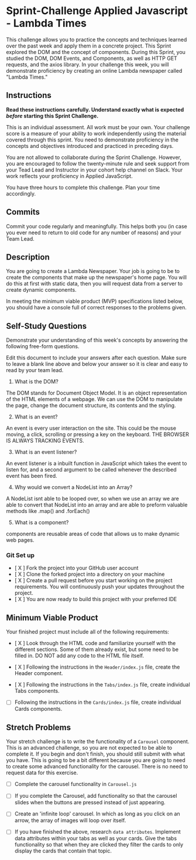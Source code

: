 # Sprint-Challenge Applied Javascript - Lambda Times

This challenge allows you to practice the concepts and techniques learned over the past week and apply them in a concrete project. This Sprint explored the DOM and the concept of components. During this Sprint, you studied the DOM, DOM Events, and Components, as well as HTTP GET requests, and the axios library. In your challenge this week, you will demonstrate proficiency by creating an online Lambda newspaper called "Lambda Times."

## Instructions

**Read these instructions carefully. Understand exactly what is expected _before_ starting this Sprint Challenge.**

This is an individual assessment. All work must be your own. Your challenge score is a measure of your ability to work independently using the material covered through this sprint. You need to demonstrate proficiency in the concepts and objectives introduced and practiced in preceding days.

You are not allowed to collaborate during the Sprint Challenge. However, you are encouraged to follow the twenty-minute rule and seek support from your Tead Lead and Instructor in your cohort help channel on Slack. Your work reflects your proficiency in Applied JavaScript.

You have three hours to complete this challenge. Plan your time accordingly.

## Commits

Commit your code regularly and meaningfully. This helps both you (in case you ever need to return to old code for any number of reasons) and your Team Lead.

## Description

You are going to create a Lambda Newspaper. Your job is going to be to create the components that make up the newspaper's home page. You will do this at first with static data, then you will request data from a server to create dynamic components.

In meeting the minimum viable product (MVP) specifications listed below, you should have a console full of correct responses to the problems given.

## Self-Study Questions

Demonstrate your understanding of this week's concepts by answering the following free-form questions.

Edit this document to include your answers after each question. Make sure to leave a blank line above and below your answer so it is clear and easy to read by your team lead.

1. What is the DOM?

The DOM stands for Document Object Model. It is an object representation of the HTML elements of a webpage. We can use the DOM to manipulate the page, change the document structure, its contents and the styling.

2. What is an event?

An event is every user interaction on the site. This could be the mouse moving, a click, scrolling or pressing a key on the keyboard. THE BROWSER IS ALWAYS TRACKING EVENTS.

3. What is an event listener?

An event listener is a inbuilt function in JavaScript which takes the event to listen for, and a second argument to be called whenever the described event has been fired. 

4. Why would we convert a NodeList into an Array?

A NodeList isnt able to be looped over, so when we use an array we are able to convert that NodeList into an array and are able to preform valuable methods like .map() and .forEach() 

5. What is a component?

components are reusable areas of code that allows us to make dynamic web pages. 

### Git Set up

* [ X ] Fork the project into your GitHub user account
* [ X ] Clone the forked project into a directory on your machine
* [ X ] Create a pull request before you start working on the project requirements.  You will continuously push your updates throughout the project.
* [ X ] You are now ready to build this project with your preferred IDE

## Minimum Viable Product

Your finished project must include all of the following requirements:

* [ X ] Look through the HTML code and familiarize yourself with the different sections. Some of them already exist, but some need to be filled in. DO NOT add any code to the HTML file itself.

* [ X ] Following the instructions in the `Header/index.js` file, create the Header component.

* [ X ] Following the instructions in the `Tabs/index.js` file, create individual Tabs components.

* [ ] Following the instructions in the `Cards/index.js` file, create individual Cards components.

## Stretch Problems

Your stretch challenge is to write the functionality of a `Carousel` component. This is an advanced challenge, so you are not expected to be able to complete it. If you begin and don't finish, you should still submit with what you have. This is going to be a bit different because you are going to need to create some advanced functionality for the carousel. There is no need to request data for this exercise.

* [ ] Complete the carousel functionality in `Carousel.js`

* [ ] If you complete the Carousel, add functionality so that the carousel slides when the buttons are pressed instead of just appearing.

* [ ] Create an 'infinite loop' carousel. In which as long as you click on an arrow, the array of images will loop over itself.

* [ ] If you have finished the above, research `data attributes`. Implement data attributes within your tabs as well as your cards. Give the tabs functionality so that when they are clicked they filter the cards to only display the cards that contain that topic.
